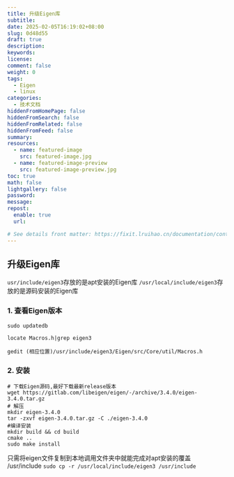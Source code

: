 ```yaml
---
title: 升级Eigen库
subtitle:
date: 2025-02-05T16:19:02+08:00
slug: 0d48d55
draft: true
description:
keywords:
license:
comment: false
weight: 0
tags:
  - Eigen
  - linux
categories:
  - 技术文档
hiddenFromHomePage: false
hiddenFromSearch: false
hiddenFromRelated: false
hiddenFromFeed: false
summary:
resources:
  - name: featured-image
    src: featured-image.jpg
  - name: featured-image-preview
    src: featured-image-preview.jpg
toc: true
math: false
lightgallery: false
password:
message:
repost:
  enable: true
  url:

# See details front matter: https://fixit.lruihao.cn/documentation/content-management/introduction/#front-matter
---
```


<!--more-->
<!-- - [升级Eigen库](#升级eigen库)
  - [1. 查看Eigen版本](#1-查看eigen版本)
  - [2. 安装](#2-安装) -->

## 升级Eigen库

`usr/include/eigen3`存放的是apt安装的Eigen库
`/usr/local/include/eigen3`存放的是源码安装的Eigen库

### 1. 查看Eigen版本

    sudo updatedb

    locate Macros.h|grep eigen3

    gedit (相应位置)/usr/include/eigen3/Eigen/src/Core/util/Macros.h



### 2. 安装

    # 下载Eigen源码,最好下载最新release版本
    wget https://gitlab.com/libeigen/eigen/-/archive/3.4.0/eigen-3.4.0.tar.gz
    # 解压
    mkdir eigen-3.4.0
    tar -zxvf eigen-3.4.0.tar.gz -C ./eigen-3.4.0
    #编译安装
    mkdir build && cd build
    cmake ..
    sudo make install

只需将eigen文件复制到本地调用文件夹中就能完成对apt安装的覆盖 /usr/include
`sudo cp -r /usr/local/include/eigen3 /usr/include `
